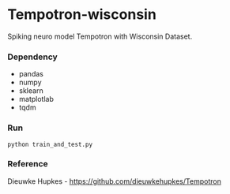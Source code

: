 # Tempotron-wisconsin
 Spiking neuro model Tempotron with Wisconsin Dataset.

### Dependency

* pandas
* numpy
* sklearn
* matplotlab
* tqdm

### Run

```
python train_and_test.py
```

### Reference

Dieuwke Hupkes - https://github.com/dieuwkehupkes/Tempotron